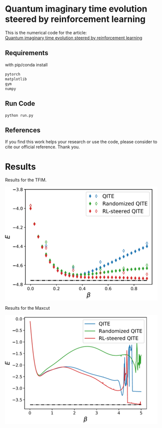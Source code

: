# Quantum imaginary time evolution steered by reinforcement learning

This is the numerical code for the article: \
[Quantum imaginary time evolution steered by reinforcement learning](https://arxiv.org/abs/2105.08696) 

## Requirements
with pip/conda install

```
pytorch
matplotlib
gym
numpy
```

## Run Code

```
python run.py
```

## References 
If you find this work helps your research or use the code, please consider to cite our official reference. Thank you.

# Results 
Results for the TFIM.

![TFIM](https://github.com/Plmono/RL-qite/blob/main/imgs/TFIM.PNG)



Results for the Maxcut

![MAXCUT](https://github.com/Plmono/RL-qite/blob/main/imgs/maxcut.PNG)
